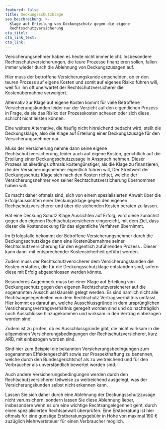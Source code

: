 ```yaml
---
featured: false
title: Deckungsschutzklage
seo_beschreibung: >-
  Klage auf Erteilung von Deckungschutz gegen die eigene
  Rechtsschutzversicherung
cta_titel:
cta_link_text:
cta_link:
---
```


Versicherungsnehmer haben es heute nicht immer leicht. Insbesondere Rechtsschutzversicherungen, die teure Prozesse finanzieren sollen, fallen immer wieder durch die Ablehnung von Deckungszusagen auf. 

Hier muss der betroffene Versicherungskunde entscheiden, ob er den teuren Prozess auf eigene Kosten und somit auf eigenes Risiko führen will, weil für ihn oft unerwartet der Rechtschutzversicherer die Kostenübernahme verweigert. 

Alternativ zur Klage auf eigene Kosten kommt für viele Betroffene Versicherungskunden leider nur der Verzicht auf den eigentlichen Prozess in Frage, da sie das Risiko der Prozesskosten scheuen oder sich diese schlicht nicht leisten können. 

Eine weitere Alternative, die häufig nicht hinreichend bedacht wird, stellt die Deckungsklage, also die Klage auf Erteilung einer Deckungszusage für den Versicherungsnehmer dar. 

Muss der Versicherung nehme dann seine eigene Rechtschutzversicherung, leider auch auf eigene Kosten, gerichtlich auf die Erteilung einer Deckungsschutzzusage in Anspruch nehmen. Dieser Prozess ist allerdings oftmals kostengünstiger, als die Klage zu finanzieren, die der Versicherungsnehmer eigentlich führen will, Der Streitwert der Deckungsschutz Klage sich nach den Kosten richtet, welche der Versicherungsnehmer von seiner Rechtschutzversicherung übernommen haben will. 

Es macht daher oftmals sind, sich von einem spezialisierten Anwalt über die Erfolgsaussichten einer Deckungsklage gegen den eigenen Rechtschutzversicherer und über die stehenden Kosten beraten zu lassen. 

Hat eine Deckung Schutz Klage Aussichten auf Erfolg, wird diese zunächst gegen den eigenen Rechtschutzversicherer eingereicht, mit dem Ziel, dass dieser die Kostendeckung für das eigentliche Verfahren übernimmt. 

Im Erfolgsfalle bekommt der Betroffene Versicherungsnehmer durch die Deckungsschutzklage dann eine Kostenübernahme seiner Rechtschutzversicherung für den eigentlich zuführenden Prozess . Dieser kann dann  mit entsprechender Kostensicherheit geführt werden. 

Zudem muss der Rechtschutzversicherer dem Versicherungskunden die Kosten erstatten, die für die Deckungsschutzklage entstanden sind, sofern diese mit Erfolg abgeschlossen werden könnte.

Besonderes Augenmerk muss bei einer Klage auf Erteilung von Deckungsschutz gegen den eigenen Rechtschutzversicherer auf die sogenannten Ausschlussklauseln gelegt werden. Es sind nämlich nicht alle Rechtsangelegenheiten von dem Rechtschutz Vertragsverhältnis umfasst. Hier kommt es darauf an, welche Ausschlussgründe in dem ursprünglichen Versicherungsvertragsverhältnis geregelt worden sind und ob nachträglich noch Ausschlüsse hinzugekommen und wirksam in den Vertrag einbezogen worden sind.

Zudem ist zu prüfen, ob es Ausschlussgründe gibt, die nicht wirksam in die allgemeinen Versicherungsbedingungen der Rechtschutzversicherer, kurz ARB, mit einbezogen worden sind. 

Sind hier zum Beispiel die bekannten Versicherungsbedingungen zum sogenannten Effektengeschäft sowie zur Prospekthaftung zu benennen, welche durch den Bundesgerichtshof als zu weitreichend und für den Verbraucher als unverständlich bewertet worden sind. 

Auch andere Versicherungsbedingungen werden durch den Rechtschutzversicherer teilweise zu weitreichend ausgelegt, was der Versicherungskunden selbst nicht erkennen kann. 

Lassen Sie sich daher durch eine Ablehnung der Deckungsschutzzusage nicht verunsichern, sondern lassen Sie diese Ablehnung lieber, insbesondere wenn es um eine wichtige Rechtsangelegenheit geht, durch einen spezialisierten Rechtsanwalt überprüfen. Eine Erstberatung ist hier oftmals für eine günstige Erstberatungsgebühr in Höhe von maximal 190 € zuzüglich Mehrwertsteuer für einen Verbraucher möglich.